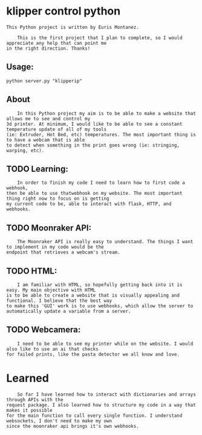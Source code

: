 # klipper control python
    This Python project is written by Euris Montanez.

        This is the first project that I plan to complete, so I would appreciate any help that can point me 
    in the right direction. Thanks!

## Usage:
    python server.py "klipperip"

## About
        In this Python project my aim is to be able to make a website that allows me to see and control my 
    3d printer. At minimum, I would like to be able to see a constant temperature update of all of my tools 
    (ie: Extruder, Hot Bed, etc) temperatures. The most important thing is to have a webcam that is able
    to detect when something in the print goes wrong (ie: stringing, warping, etc).


## TODO Learning:
        In order to finish my code I need to learn how to first code a webhook, 
    then be able to use thatwebhook on my website. The most important thing right now to focus on is getting
    my current code to be, able to interact with flask, HTTP, and webhooks.


## TODO Moonraker API:
        The Moonraker API is really easy to understand. The things I want to implement in my code would be the 
    endpoint that retrieves a webcam's stream.


## TODO HTML:
        I am familiar with HTML, so hopefully getting back into it is easy. My main objective with HTML
    is to be able to create a website that is visually appealing and functional. I believe that the best way 
    to make this 'GUI' work is to use webhooks, which allow the server to automatically update a variable from a server.


## TODO Webcamera:
        I need to be able to see my printer while on the website. I would also like to use an ai that checks 
    for failed prints, like the pasta detector we all know and love.


# Learned
        So far I have learned how to interact with dictionaries and arrays through APIs with the 
    request package. I also learned how to structure my code in a way that makes it possible
    for the main function to call every single function. I understand websockets, I don't need to make my own
    since the moonraker api brings it's own webhooks.
